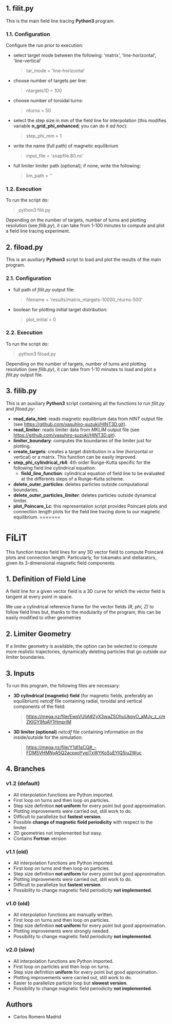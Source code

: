 ## 1. filit.py
This is the main field line tracing **Python3** program.
### 1.1. Configuration
Configure the run prior to execution:
  - select target mode between the following: 'matrix', 'line-horizontal', 'line-vertical'
    > tar_mode = 'line-horizontal'
  - choose number of targets per line:
    > ntargets1D = 100
  - choose number of toroidal turns:
    > nturns = 50
  - select the step size in mm of the field line for interpolation (this modifies variable **n_grid_phi_enhanced**; you can do it *ad hoc*):
    > step_phi_mm = 1
  - write the name (full path) of magnetic equilibrium 
    > input_file   = 'snapfile.80.nc'
  - full limiter limiter path (optional); if none, write the following:
    > lim_path     = ''
    
### 1.2. Execution
To run the script do:
  > python3 filit.py
 
Depending on the number of targets, number of turns and plotting resolution (see *filib.py*), it can take from 1-100 minutes to compute and plot a field line tracing experiment.
 

## 2. fiload.py
This is an auxiliary **Python3** script to load and plot the results of the main program.
### 2.1. Configuration
- full path of *filit.py* output file:
  > filename = 'results/matrix_ntargets-10000_nturns-500'
- boolean for plotting initial target distribution:
  > plot_initial = 0
  
### 2.2. Execution
To run the script do:
  > python3 fiload.py

Depending on the number of targets, number of turns and plotting resolution (see *filib.py*), it can take from 1-10 minutes to load and plot a *filit.py* output file.

## 3. filib.py
This is an auxiliary **Python3** script containing all the functions to run *filit.py* and *fiload.py*:
-  **read_data_hint**: reads magnetic equilibrium data from *HINT* output file (see https://github.com/yasuhiro-suzuki/HINT3D.git).
-  **read_limiter**: reads limiter data from *MKLIM* output file (see https://github.com/yasuhiro-suzuki/HINT3D.git).
-  **limiter_boundary**: computes the boundaries of the limiter just for plotting.
-  **create_targets**: creates a target distribution in a line (horizontal or vertical) or a matrix. This function can be easily improved.
-  **step_phi_cylindrical_rk4**: 4th order Runge-Kutta specific for the following field line cylindrical equation:
    - **field_line_function**: cylindrical equation of field line to be evaluated at the differents steps of a Runge-Kutta scheme.
-  **delete_outer_particles**: deletes particles outside computational boundaries.
-  **delete_outer_particles_limiter**: deletes particles outside dynamical limiter.
-  **plot_Poincare_Lc**: this representation script provides Poincaré plots and connection length plots for the field line tracing done to our magnetic equilibrium.
=======
# FiLiT
This function traces field lines for any 3D vector field to compute Poincaré plots and connection length. Particularly, for tokamaks and stellarators, given its 3-dimensional magnetic field components. 

## 1. Definition of Field Line
A field line for a given vector field is a 3D curve for which the vector field is tangent at every point in space.

We use a cylindrical reference frame for the vector fields *(R, phi, Z)* to follow field lines but, thanks to the modularity of the program, this can be easily modified to other geometries

## 2. Limiter Geometry
If a limiter geometry is available, the option can be selected to compute more realistic trajectories, dynamically deleting particles that go outside our limiter boundaries.

## 3. Inputs
To run this program, the following files are necessary:
  - **3D cylindrical (magnetic) field** (for magnetic fields, preferably an equilibrium) *netcdf* file containing radial, toroidal and vertical components of the field:
    > https://mega.nz/file/EwsVUIiA#ZyX3waZSOhuUkpyO_aMJv_z_cmZKIGY9fqAY1HmpriM
  - **3D limiter (optional)** *netcdf* file containing information on the inside/outside for the simulation:
    > https://mega.nz/file/Y1dl1aCQ#_-FDM5VHMNyA5Q2acpxoYyqjTxWYKoSuEYIQ5iu2Wuc
    
## 4. Branches
### v1.2 (default)
- All interpolation functions are Python imported.
- First loop on turns and then loop on particles.
- Step size definition **not uniform** for every point but good approximation.
- Plotting improvements were carried out, still work to do.
- Difficult to parallelize but **fastest version**.
- Possible **change of magnetic field periodicity** with respect to the limiter.
- 2D geometries not implemented but easy.
- Contains **Fortran** version

### v1.1 (old)
- All interpolation functions are Python imported.
- First loop on turns and then loop on particles.
- Step size definition **not uniform** for every point but good approximation.
- Plotting improvements were carried out, still work to do.
- Difficult to parallelize but **fastest version**.
- Possibility to change magnetic field periodicity **not implemented**.

### v1.0 (old)
- All interpolation functions are manually written.
- First loop on turns and then loop on particles.
- Step size definition **not uniform** for every point but good approximation.
- Plotting improvements were strongly needed.
- Possibility to change magnetic field periodicity **not implemented**.

### v2.0 (slow)
- All interpolation functions are Python imported.
- First loop on particles and then loop on turns.
- Step size definition **uniform** for every point but good approximation.
- Plotting improvements were carried out, still work to do.
- Easier to parallelize particle loop but **slowest version**.
- Possibility to change magnetic field periodicity **not implemented**.

## Authors
- Carlos Romero Madrid